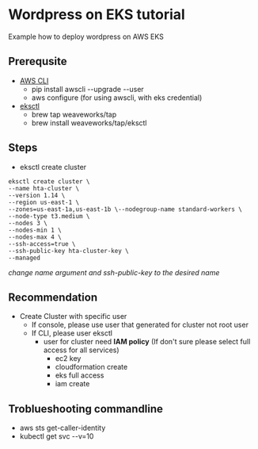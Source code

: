 # Wordpress on EKS tutorial

Example how to deploy wordpress on AWS EKS

## Prerequsite

- [AWS CLI](https://pypi.org/project/awscli/)
  - pip install awscli --upgrade --user
  - aws configure (for using awscli, with eks credential)
- [eksctl](https://github.com/weaveworks/eksctl)
  - brew tap weaveworks/tap
  - brew install weaveworks/tap/eksctl

## Steps

- eksctl create cluster

```
eksctl create cluster \
--name hta-cluster \
--version 1.14 \
--region us-east-1 \
--zones=us-east-1a,us-east-1b \--nodegroup-name standard-workers \
--node-type t3.medium \
--nodes 3 \
--nodes-min 1 \
--nodes-max 4 \
--ssh-access=true \
--ssh-public-key hta-cluster-key \
--managed
```

*change name argument and ssh-public-key to the desired name*

## Recommendation

- Create Cluster with specific user
  - If console, please use user that generated for cluster not root user
  - If CLI, please user eksctl 
    - user for cluster need **IAM policy** (If don't sure please select full access for all services)
      - ec2 key
      - cloudformation create
      - eks full access
      - iam create

## Troblueshooting commandline

- aws sts get-caller-identity
- kubectl get svc --v=10